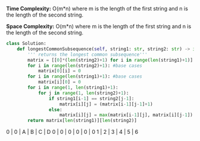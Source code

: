 

**Time Complexity:** O(m\*n) where m is the length of the first string and n is the length of the second string.
  
**Space Complexity:** O(m\*n) where m is the length of the first string and n is the length of the second string.
  
```python  
class Solution:
    def longestCommonSubsequence(self, string1: str, string2: str) -> int:
        ''' returns the longest common subsequence'''
        matrix = [[0]*(len(string2)+1) for i in range(len(string1)+1)]
        for i in range(len(string2)+1): #base cases
            matrix[0][i] = 0
        for i in range(len(string1)+1): #base cases
            matrix[i][0] = 0
        for i in range(1, len(string1)+1):
            for j in range(1, len(string2)+1):
                if string1[i-1] == string2[j-1]:
                    matrix[i][j] = (matrix[i-1][j-1]+1)
                else:
                    matrix[i][j] = max(matrix[i-1][j], matrix[i][j-1])
        return matrix[len(string1)][len(string2)]
```
0 | 0 | A | B | C | D
0 | 0 | 0 | 0 | 0 | 0
1 | 2 | 3 | 4 | 5 | 6
